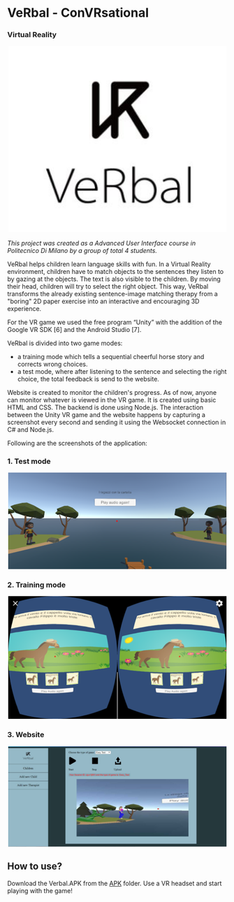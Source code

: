 # VeRbal - ConVRsational 
### Virtual Reality 

<p align="center"><img width="500px" src="https://github.com/mohini-gupta/VeRbal-AUI/blob/master/web-folder/logo.JPG" /></p>

*This project was created as a Advanced User Interface course in Politecnico Di Milano by a group of total 4 students.*  

VeRbal helps children learn language skills with fun. In a Virtual Reality environment, children have to match objects to the sentences they listen to by gazing at the objects. The text is also visible to the children. By moving their head, children will try to select the right object. This way, VeRbal transforms the already existing sentence-image matching therapy from a "boring" 2D paper exercise into an interactive and encouraging 3D experience. 

For the VR game we used the free program “Unity” with the addition of the Google VR SDK [6] and the Android Studio [7]. 

VeRbal is divided into two game modes: 
- a training mode which tells a sequential cheerful horse story and corrects wrong choices. 
- a test mode, where after listening to the sentence and selecting the right choice, the total feedback is send to the website.  

Website is created to monitor the children's progress. As of now, anyone can monitor whatever is viewed in the VR game. It is created using basic HTML and CSS. The backend is done using Node.js. The interaction between the Unity VR game and the website happens by capturing a screenshot every second and sending it using the Websocket connection in C# and Node.js.

Following are the screenshots of the application:

### 1. Test mode
<p align="center"><img width="500px" src="https://github.com/mohini-gupta/VeRbal-AUI/blob/master/web-folder/VeRbal_1.PNG" /></p>

 ### 2. Training mode 
 <p align="center"><img width="500px" src="https://github.com/mohini-gupta/VeRbal-AUI/blob/master/web-folder/VeRbal_3.png" /></p>
 
 ### 3. Website
 <p align="center"><img width="500px" src="https://github.com/mohini-gupta/VeRbal-AUI/blob/master/web-folder/VeRbal_4.jpeg" /></p>
 
 
 ## How to use?
 Download the Verbal.APK from the <a href="https://www.linkedin.com/in/mohini-gupta485/">APK</a> folder. Use a VR headset and start playing with the game!  
